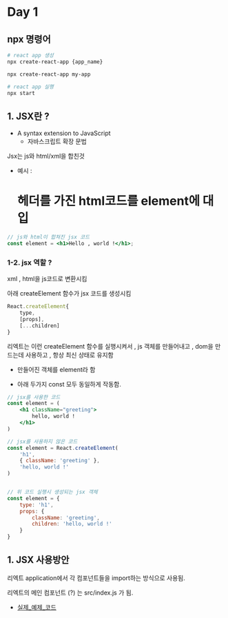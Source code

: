 # Day 1
## npx 명령어
```bash
# react app 생성
npx create-react-app {app_name}

npx create-react-app my-app

# react app 실행
npx start
```

## 1. JSX란 ?
- A syntax extension to JavaScript
    - 자바스크립트 확장 문법

Jsx는 js와 html/xml을 합친것
- 예시 : <h1> 헤더를 가진 html코드를 element에 대입

```jsx
// js와 html이 합쳐진 jsx 코드
const element = <h1>Hello , world !</h1>;
```

### 1-2. jsx 역할 ? 
xml , html을 js코드로 변환시킴

아래 createElement 함수가 jsx 코드를 생성시킴

```jsx
React.createElement{
    type,
    [props],
    [...children]
}
```

리엑트는 이런 createElement 함수를 실행시켜서 , js 객체를 만들어내고 , dom을 만드는데 사용하고 , 항상 최신 상태로 유지함
- 만들어진 객체를 element라 함

- 아래 두가지 const 모두 동일하게 작동함. 
```jsx
// jsx를 사용한 코드
const element = (
    <h1 className="greeting">
        hello, world !
    </h1>
)

// jsx를 사용하지 않은 코드
const element = React.createElement(
    'h1',
    { className: 'greeting' },
    'hello, world !'
)


// 위 코드 실행시 생성되는 jsx 객체
const element = {
    type: 'h1',
    props: {
        className: 'greeting',
        children: 'hello, world !'
    }
}
```

## 1. JSX 사용방안
리엑트 application에서 각 컴포넌트들을 import하는 방식으로 사용됨.

리엑트의 메인 컴포넌트 (?) 는 src/index.js 가 됨.
- [실제_예제_코드](./my-app/src/jsx/)